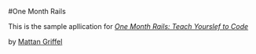 #One Month Rails

This is the sample apllication for 
[*One Month Rails: Teach Yourslef to Code*](http://onemonthrails.com)

by [Mattan Griffel](http://mattangriffel.com)